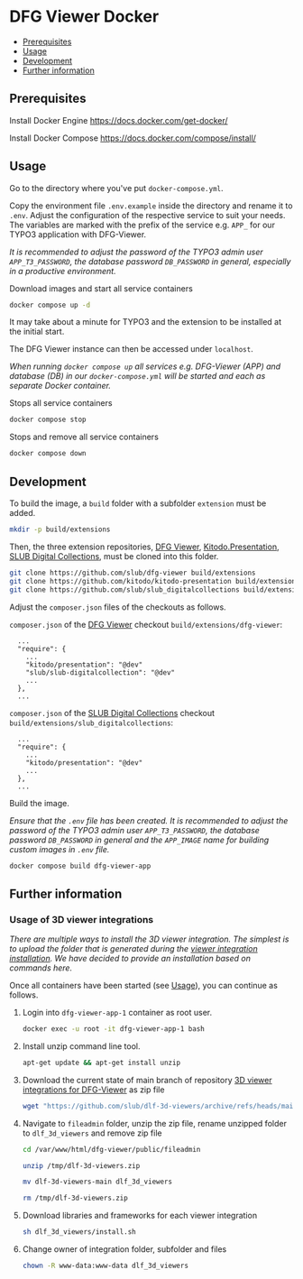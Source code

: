 # DFG Viewer Docker

* [Prerequisites](#prerequisites)
* [Usage](#usage)
* [Development](#development)
* [Further information](#further-information)

## Prerequisites

Install Docker Engine
<https://docs.docker.com/get-docker/>

Install Docker Compose
<https://docs.docker.com/compose/install/>

## Usage

Go to the directory where you've put `docker-compose.yml`.

Copy the environment file `.env.example` inside the directory and rename it to `.env`. Adjust the configuration of the respective service to suit your needs. The variables are marked with the prefix of the service e.g. `APP_` for our TYPO3 application with DFG-Viewer.

*It is recommended to adjust the password of the TYPO3 admin user `APP_T3_PASSWORD`, the database password `DB_PASSWORD` in general, especially in a productive environment.*

Download images and start all service containers

```bash
docker compose up -d
```

It may take about a minute for TYPO3 and the extension to be installed at the initial start.

The DFG Viewer instance can then be accessed under `localhost`.

*When running `docker compose up` all services e.g. DFG-Viewer (APP) and database (DB) in our `docker-compose.yml` will be started and each as separate Docker container.*

Stops all service containers

```bash
docker compose stop
```

Stops and remove all service containers

```bash
docker compose down
```

## Development

To build the image, a `build` folder with a subfolder `extension` must be added.

```bash
mkdir -p build/extensions
```

Then, the three extension repositories, [DFG Viewer](https://github.com/slub/dfg-viewer), [Kitodo.Presentation](https://github.com/kitodo/kitodo-presentation), [SLUB Digital Collections](https://github.com/slub/slub_digitalcollections), must be cloned into this folder.

```bash
git clone https://github.com/slub/dfg-viewer build/extensions
git clone https://github.com/kitodo/kitodo-presentation build/extensions
git clone https://github.com/slub/slub_digitalcollections build/extensions
```

Adjust the `composer.json` files of the checkouts as follows.

`composer.json` of the [DFG Viewer](https://github.com/slub/dfg-viewer) checkout `build/extensions/dfg-viewer`:

```text
  ...
  "require": {
    ...
    "kitodo/presentation": "@dev"
    "slub/slub-digitalcollection": "@dev"
    ...
  },
  ...
```

`composer.json` of the [SLUB Digital Collections](https://github.com/slub/slub_digitalcollections) checkout `build/extensions/slub_digitalcollections`:

```text
  ...
  "require": {
    ...
    "kitodo/presentation": "@dev"
    ...
  },
  ...
```

Build the image.

*Ensure that the `.env` file has been created. It is recommended to adjust the password of the TYPO3 admin user `APP_T3_PASSWORD`, the database password `DB_PASSWORD` in general and the `APP_IMAGE` name for building custom images in `.env` file.*

```bash
docker compose build dfg-viewer-app
```

## Further information

### Usage of 3D viewer integrations

*There are multiple ways to install the 3D viewer integration. The simplest is to upload the folder that is generated during the [viewer integration installation](https://github.com/slub/dlf-3d-viewers#installation). We have decided to provide an installation based on commands here.*

Once all containers have been started (see [Usage](#usage)), you can continue as follows.

1. Login into `dfg-viewer-app-1` container as root user.

    ```bash
    docker exec -u root -it dfg-viewer-app-1 bash
    ```

2. Install unzip command line tool.

    ```bash
    apt-get update && apt-get install unzip
    ```

3. Download the current state of main branch of repository [3D viewer integrations for DFG-Viewer](https://github.com/slub/dlf-3d-viewers) as zip file

    ```bash
    wget "https://github.com/slub/dlf-3d-viewers/archive/refs/heads/main.zip" -O /tmp/dlf-3d-viewers.zip
    ```

4. Navigate to `fileadmin` folder, unzip the zip file, rename unzipped folder to `dlf_3d_viewers` and remove zip file

    ```bash
    cd /var/www/html/dfg-viewer/public/fileadmin

    unzip /tmp/dlf-3d-viewers.zip

    mv dlf-3d-viewers-main dlf_3d_viewers

    rm /tmp/dlf-3d-viewers.zip
    ```

5. Download libraries and frameworks for each viewer integration

    ```bash
    sh dlf_3d_viewers/install.sh
    ```

6. Change owner of integration folder, subfolder and files

    ```bash
    chown -R www-data:www-data dlf_3d_viewers
    ```
